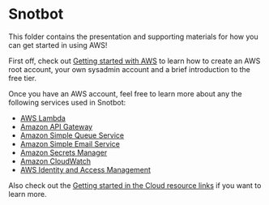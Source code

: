 # Snotbot

This folder contains the presentation and supporting materials for how you can get started in using AWS!

First off, check out [Getting started with AWS](./Getting%20started%20with%20AWS.md) to learn how to create an AWS root account, your own sysadmin account and a brief introduction to the free tier.

Once you have an AWS account, feel free to learn more about any the following services used in Snotbot:

- [AWS Lambda](./AWS%20Lambda.md)
- [Amazon API Gateway](./Amazon%20API%20Gateway.md)
- [Amazon Simple Queue Service](./Amazon%20Simple%20Queue%20Service.md)
- [Amazon Simple Email Service](./Amazon%20Simple%20Email%20Service.md)
- [Amazon Secrets Manager](./Amazon%20Secrets%20Manager.md)
- [Amazon CloudWatch](./Amazon%20CloudWatch.md)
- [AWS Identity and Access Management](./AWS%20Identity%20and%20Access%20Management.md)

Also check out the [Getting started in the Cloud resource links](./Getting%20started%20resource%20links.md) if you want to learn more.

